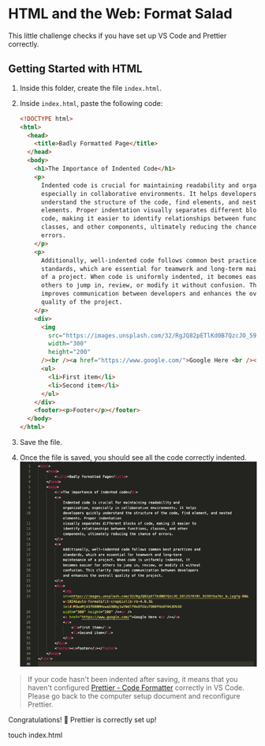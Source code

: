 # HTML and the Web: Format Salad

This little challenge checks if you have set up VS Code and Prettier correctly.

## Getting Started with HTML

1. Inside this folder, create the file `index.html`.
2. Inside `index.html`, paste the following code:

   ```html
   <!DOCTYPE html>
   <html>
     <head>
       <title>Badly Formatted Page</title>
     </head>
     <body>
       <h1>The Importance of Indented Code</h1>
       <p>
         Indented code is crucial for maintaining readability and organization,
         especially in collaborative environments. It helps developers quickly
         understand the structure of the code, find elements, and nested
         elements. Proper indentation visually separates different blocks of
         code, making it easier to identify relationships between functions,
         classes, and other components, ultimately reducing the chance of
         errors.
       </p>
       <p>
         Additionally, well-indented code follows common best practices and
         standards, which are essential for teamwork and long-term maintenance
         of a project. When code is uniformly indented, it becomes easier for
         others to jump in, review, or modify it without confusion. This clarity
         improves communication between developers and enhances the overall
         quality of the project.
       </p>
       <div>
         <img
           src="https://images.unsplash.com/32/RgJQ82pETlKd0B7QzcJO_5912578701_92397ba76c_b.jpg?q=80&w=1024&auto=format&fit=crop&ixlib=rb-4.0.3&ixid=M3wxMjA3fDB8MHxwaG90by1wYWdlfHx8fGVufDB8fHx8fA%3D%3D"
           width="300"
           height="200"
         /><br /><a href="https://www.google.com/">Google Here <br /></a>
         <ul>
           <li>First item</li>
           <li>Second item</li>
         </ul>
       </div>
       <footer><p>Footer</p></footer>
     </body>
   </html>
   ```

3. Save the file.
4. Once the file is saved, you should see all the code correctly indented.
   ![Indented](assets/indented-code.png)

> If your code hasn't been indented after saving, it means that you haven't configured [Prettier - Code Formatter](https://marketplace.visualstudio.com/items?itemName=esbenp.prettier-vscode) correctly in VS Code. Please go back to the computer setup document and reconfigure Prettier.

Congratulations! 🎉 Prettier is correctly set up!

touch index.html